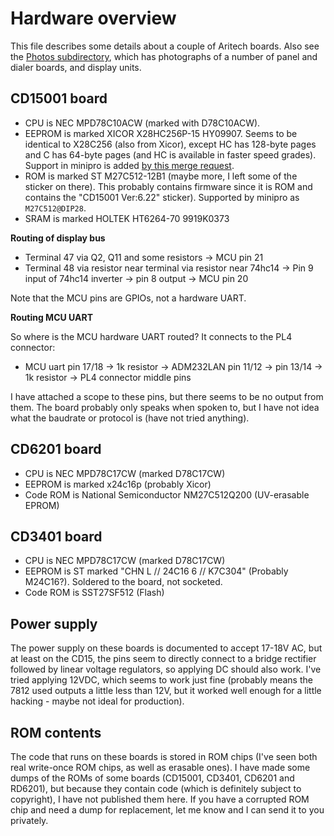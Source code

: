 # Hardware overview
This file describes some details about a couple of Aritech boards. Also
see the [Photos subdirectory](Photos), which has photographs of a number of
panel and dialer boards, and display units.

## CD15001 board
- CPU is NEC MPD78C10ACW (marked with D78C10ACW).
- EEPROM is marked XICOR X28HC256P-15 HY09907. Seems to be identical to X28C256 (also from Xicor), except HC has 128-byte pages and C has 64-byte pages (and HC is available in faster speed grades). Support in minipro is added [by this merge request](https://gitlab.com/DavidGriffith/minipro/-/merge_requests/221).
- ROM is marked ST M27C512-12B1 (maybe more, I left some of the sticker on there). This probably contains firmware since it is ROM and contains the "CD15001 Ver:6.22" sticker). Supported by minipro as `M27C512@DIP28`.
- SRAM is marked HOLTEK HT6264-70 9919K0373

**Routing of display bus**
 - Terminal 47 via Q2, Q11 and some resistors -> MCU pin 21
 - Terminal 48 via resistor near terminal via resistor near 74hc14 -> Pin 9 input of 74hc14 inverter -> pin 8 output -> MCU pin 20

Note that the MCU pins are GPIOs, not a hardware UART.

**Routing MCU UART**

So where is the MCU hardware UART routed? It connects to the PL4 connector:
 - MCU uart pin 17/18 -> 1k resistor -> ADM232LAN pin 11/12 -> pin 13/14 ->  1k resistor -> PL4 connector middle pins

I have attached a scope to these pins, but there seems to be no output
from them. The board probably only speaks when spoken to, but I have not
idea what the baudrate or protocol is (have not tried anything).

## CD6201 board
 - CPU is NEC MPD78C17CW (marked D78C17CW)
 - EEPROM is marked x24c16p (probably Xicor)
 - Code ROM is National Semiconductor NM27C512Q200 (UV-erasable EPROM)

## CD3401 board
 - CPU is NEC MPD78C17CW (marked D78C17CW)
 - EEPROM is ST marked "CHN L // 24C16 6 // K7C304" (Probably M24C16?). Soldered to the board, not socketed.
 - Code ROM is SST27SF512 (Flash)

## Power supply
The power supply on these boards is documented to accept 17-18V AC, but
at least on the CD15, the pins seem to directly connect to a bridge
rectifier followed by linear voltage regulators, so applying DC should
also work. I've tried applying 12VDC, which seems to work just fine
(probably means the 7812 used outputs a little less than 12V, but it
worked well enough for a little hacking - maybe not ideal for
production).

## ROM contents
The code that runs on these boards is stored in ROM chips (I've seen both real
write-once ROM chips, as well as erasable ones). I have made some dumps of the
ROMs of some boards (CD15001, CD3401, CD6201 and RD6201), but because they
contain code (which is definitely subject to copyright), I have not published
them here. If you have a corrupted ROM chip and need a dump for replacement,
let me know and I can send it to you privately.
